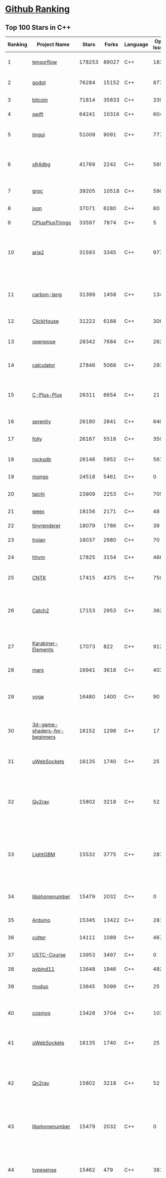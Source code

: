 [Github Ranking](../README.md)
==========

## Top 100 Stars in C\+\+

| Ranking | Project Name | Stars | Forks | Language | Open Issues | Description | Last Commit |
| ------- | ------------ | ----- | ----- | -------- | ----------- | ----------- | ----------- |
| 1 | [tensorflow](https://github.com/tensorflow/tensorflow) | 178253 | 89027 | C++ | 1839 | An Open Source Machine Learning Framework for Everyone | 2023-10-16T08:48:02Z |
| 2 | [godot](https://github.com/godotengine/godot) | 76284 | 15152 | C++ | 8778 | Godot Engine – Multi-platform 2D and 3D game engine | 2023-10-16T08:58:04Z |
| 3 | [bitcoin](https://github.com/bitcoin/bitcoin) | 71814 | 35833 | C++ | 339 | Bitcoin Core integration/staging tree | 2023-10-16T08:46:34Z |
| 4 | [swift](https://github.com/apple/swift) | 64241 | 10316 | C++ | 6043 | The Swift Programming Language | 2023-10-16T08:12:40Z |
| 5 | [imgui](https://github.com/ocornut/imgui) | 51009 | 9091 | C++ | 777 | Dear ImGui: Bloat-free Graphical User interface for C++ with minimal dependencies | 2023-10-16T04:22:39Z |
| 6 | [x64dbg](https://github.com/x64dbg/x64dbg) | 41769 | 2242 | C++ | 565 | An open-source user mode debugger for Windows. Optimized for reverse engineering and malware analysis. | 2023-10-12T16:49:44Z |
| 7 | [grpc](https://github.com/grpc/grpc) | 39205 | 10518 | C++ | 590 | The C based gRPC (C++, Python, Ruby, Objective-C, PHP, C#) | 2023-10-16T07:04:30Z |
| 8 | [json](https://github.com/nlohmann/json) | 37071 | 6280 | C++ | 60 | JSON for Modern C++ | 2023-10-16T06:46:44Z |
| 9 | [CPlusPlusThings](https://github.com/Light-City/CPlusPlusThings) | 33597 | 7874 | C++ | 5 | C++那些事 | 2023-10-11T09:23:51Z |
| 10 | [aria2](https://github.com/aria2/aria2) | 31593 | 3345 | C++ | 977 | aria2 is a lightweight multi-protocol & multi-source, cross platform download utility operated in command-line. It supports HTTP/HTTPS, FTP, SFTP, BitTorrent and Metalink. | 2023-10-09T08:28:42Z |
| 11 | [carbon-lang](https://github.com/carbon-language/carbon-lang) | 31399 | 1458 | C++ | 134 | Carbon Language's main repository: documents, design, implementation, and related tools. (NOTE: Carbon Language is experimental; see README) | 2023-10-16T07:33:13Z |
| 12 | [ClickHouse](https://github.com/ClickHouse/ClickHouse) | 31222 | 6168 | C++ | 3065 | ClickHouse® is a free analytics DBMS for big data | 2023-10-16T08:53:58Z |
| 13 | [openpose](https://github.com/CMU-Perceptual-Computing-Lab/openpose) | 28342 | 7684 | C++ | 262 | OpenPose: Real-time multi-person keypoint detection library for body, face, hands, and foot estimation | 2023-08-17T21:31:26Z |
| 14 | [calculator](https://github.com/microsoft/calculator) | 27846 | 5068 | C++ | 293 | Windows Calculator: A simple yet powerful calculator that ships with Windows | 2023-10-15T16:14:59Z |
| 15 | [C-Plus-Plus](https://github.com/TheAlgorithms/C-Plus-Plus) | 26311 | 6654 | C++ | 21 | Collection of various algorithms in mathematics, machine learning, computer science and physics implemented in C++ for educational purposes. | 2023-10-15T14:57:27Z |
| 16 | [serenity](https://github.com/SerenityOS/serenity) | 26190 | 2841 | C++ | 640 | The Serenity Operating System 🐞 | 2023-10-16T08:35:52Z |
| 17 | [folly](https://github.com/facebook/folly) | 26167 | 5518 | C++ | 350 | An open-source C++ library developed and used at Facebook. | 2023-10-14T19:09:17Z |
| 18 | [rocksdb](https://github.com/facebook/rocksdb) | 26146 | 5952 | C++ | 561 | A library that provides an embeddable, persistent key-value store for fast storage. | 2023-10-16T07:03:28Z |
| 19 | [mongo](https://github.com/mongodb/mongo) | 24518 | 5461 | C++ | 0 | The MongoDB Database | 2023-10-16T08:58:46Z |
| 20 | [taichi](https://github.com/taichi-dev/taichi) | 23909 | 2253 | C++ | 705 | Productive & portable high-performance programming in Python. | 2023-10-16T04:53:26Z |
| 21 | [weex](https://github.com/alibaba/weex) | 18156 | 2171 | C++ | 48 | A framework for building Mobile cross-platform UI | 2023-08-23T10:57:34Z |
| 22 | [tinyrenderer](https://github.com/ssloy/tinyrenderer) | 18079 | 1786 | C++ | 39 | A brief computer graphics / rendering course | 2023-09-03T18:08:11Z |
| 23 | [trojan](https://github.com/trojan-gfw/trojan) | 18037 | 2980 | C++ | 70 | An unidentifiable mechanism that helps you bypass GFW. | 2023-08-07T18:58:43Z |
| 24 | [hhvm](https://github.com/facebook/hhvm) | 17825 | 3154 | C++ | 466 | A virtual machine for executing programs written in Hack. | 2023-10-04T21:31:18Z |
| 25 | [CNTK](https://github.com/microsoft/CNTK) | 17415 | 4375 | C++ | 750 | Microsoft Cognitive Toolkit (CNTK), an open source deep-learning toolkit | 2023-03-11T07:31:35Z |
| 26 | [Catch2](https://github.com/catchorg/Catch2) | 17153 | 2953 | C++ | 362 | A modern, C++-native, test framework for unit-tests, TDD and BDD - using C++14, C++17 and later (C++11 support is in v2.x branch, and C++03 on the Catch1.x branch) | 2023-10-10T14:21:29Z |
| 27 | [Karabiner-Elements](https://github.com/pqrs-org/Karabiner-Elements) | 17073 | 822 | C++ | 912 | Karabiner-Elements is a powerful utility for keyboard customization on macOS Sierra (10.12) or later. | 2023-10-15T23:53:55Z |
| 28 | [mars](https://github.com/Tencent/mars) | 16941 | 3618 | C++ | 403 | Mars is a cross-platform network component  developed by WeChat. | 2023-10-16T08:53:27Z |
| 29 | [yoga](https://github.com/facebook/yoga) | 16480 | 1400 | C++ | 90 | Yoga is a cross-platform layout engine which implements Flexbox. Follow https://twitter.com/yogalayout for updates. | 2023-10-14T13:13:01Z |
| 30 | [3d-game-shaders-for-beginners](https://github.com/lettier/3d-game-shaders-for-beginners) | 16152 | 1298 | C++ | 17 | 🎮 A step-by-step guide to implementing SSAO, depth of field, lighting, normal mapping, and more for your 3D game. | 2023-06-25T21:58:57Z |
| 31 | [uWebSockets](https://github.com/uNetworking/uWebSockets) | 16135 | 1740 | C++ | 25 | Simple, secure & standards compliant web server for the most demanding of applications | 2023-09-25T11:06:26Z |
| 32 | [Qv2ray](https://github.com/Qv2ray/Qv2ray) | 15802 | 3218 | C++ | 52 | :star: Linux / Windows / macOS 跨平台 V2Ray 客户端 \| 支持 VMess / VLESS / SSR / Trojan / Trojan-Go / NaiveProxy / HTTP / HTTPS / SOCKS5 \| 使用 C++ / Qt 开发 \| 可拓展插件式设计 :star: | 2023-07-11T02:06:48Z |
| 33 | [LightGBM](https://github.com/microsoft/LightGBM) | 15532 | 3775 | C++ | 287 | A fast, distributed, high performance gradient boosting (GBT, GBDT, GBRT, GBM or MART) framework based on decision tree algorithms, used for ranking, classification and many other machine learning tasks. | 2023-10-13T14:08:53Z |
| 34 | [libphonenumber](https://github.com/google/libphonenumber) | 15479 | 2032 | C++ | 0 | Google's common Java, C++ and JavaScript library for parsing, formatting, and validating international phone numbers. | 2023-10-13T14:59:51Z |
| 35 | [Arduino](https://github.com/esp8266/Arduino) | 15345 | 13422 | C++ | 281 | ESP8266 core for Arduino | 2023-10-16T07:01:36Z |
| 36 | [cutter](https://github.com/rizinorg/cutter) | 14111 | 1089 | C++ | 467 | Free and Open Source Reverse Engineering Platform powered by rizin | 2023-09-26T02:52:52Z |
| 37 | [USTC-Course](https://github.com/USTC-Resource/USTC-Course) | 13953 | 3497 | C++ | 0 | :heart:中国科学技术大学课程资源 | 2022-07-04T13:12:06Z |
| 38 | [pybind11](https://github.com/pybind/pybind11) | 13648 | 1946 | C++ | 482 | Seamless operability between C++11 and Python | 2023-10-15T21:05:56Z |
| 39 | [muduo](https://github.com/chenshuo/muduo) | 13645 | 5099 | C++ | 25 | Event-driven network library for multi-threaded Linux server in C++11 | 2023-06-02T04:06:33Z |
| 40 | [cosmos](https://github.com/OpenGenus/cosmos) | 13428 | 3704 | C++ | 1030 | World's largest Contributor driven code dataset \| Used in Quark Search Engine, @OpenGenus IQ, OpenGenus Visual Project | 2023-10-16T02:47:17Z |
| 41 | [uWebSockets](https://github.com/uNetworking/uWebSockets) | 16135 | 1740 | C++ | 25 | Simple, secure & standards compliant web server for the most demanding of applications | 2023-09-25T11:06:26Z |
| 42 | [Qv2ray](https://github.com/Qv2ray/Qv2ray) | 15802 | 3218 | C++ | 52 | :star: Linux / Windows / macOS 跨平台 V2Ray 客户端 \| 支持 VMess / VLESS / SSR / Trojan / Trojan-Go / NaiveProxy / HTTP / HTTPS / SOCKS5 \| 使用 C++ / Qt 开发 \| 可拓展插件式设计 :star: | 2023-07-11T02:06:48Z |
| 43 | [libphonenumber](https://github.com/google/libphonenumber) | 15479 | 2032 | C++ | 0 | Google's common Java, C++ and JavaScript library for parsing, formatting, and validating international phone numbers. | 2023-10-13T14:59:51Z |
| 44 | [typesense](https://github.com/typesense/typesense) | 15462 | 479 | C++ | 381 | Open Source alternative to Algolia + Pinecone and an Easier-to-Use alternative to ElasticSearch ⚡ 🔍 ✨ Fast, typo tolerant, in-memory fuzzy Search Engine for building delightful search experiences | 2023-10-16T08:37:35Z |
| 45 | [brpc](https://github.com/apache/brpc) | 15327 | 3789 | C++ | 296 | brpc is an Industrial-grade RPC framework using C++ Language, which is often used in high performance system such as Search, Storage, Machine learning, Advertisement, Recommendation etc. "brpc" means "better RPC". | 2023-10-16T06:37:28Z |
| 46 | [BackgroundMusic](https://github.com/kyleneideck/BackgroundMusic) | 14194 | 647 | C++ | 438 | Background Music, a macOS audio utility: automatically pause your music, set individual apps' volumes and record system audio. | 2022-11-27T05:01:20Z |
| 47 | [cutter](https://github.com/rizinorg/cutter) | 14111 | 1089 | C++ | 467 | Free and Open Source Reverse Engineering Platform powered by rizin | 2023-09-26T02:52:52Z |
| 48 | [incubator-weex](https://github.com/apache/incubator-weex) | 13810 | 1847 | C++ | 232 | Apache Weex (Incubating) | 2021-05-31T09:47:25Z |
| 49 | [Sourcetrail](https://github.com/CoatiSoftware/Sourcetrail) | 13749 | 1276 | C++ | 356 | Sourcetrail - free and open-source interactive source explorer | 2021-12-13T18:24:17Z |
| 50 | [pybind11](https://github.com/pybind/pybind11) | 13648 | 1946 | C++ | 482 | Seamless operability between C++11 and Python | 2023-10-15T21:05:56Z |
| 51 | [muduo](https://github.com/chenshuo/muduo) | 13645 | 5099 | C++ | 25 | Event-driven network library for multi-threaded Linux server in C++11 | 2023-06-02T04:06:33Z |
| 52 | [bgfx](https://github.com/bkaradzic/bgfx) | 13559 | 1859 | C++ | 269 | Cross-platform, graphics API agnostic, "Bring Your Own Engine/Framework" style rendering library. | 2023-10-04T16:03:38Z |
| 53 | [wkhtmltopdf](https://github.com/wkhtmltopdf/wkhtmltopdf) | 13435 | 1780 | C++ | 1332 | Convert HTML to PDF using Webkit (QtWebKit) | 2022-11-22T10:32:12Z |
| 54 | [cosmos](https://github.com/OpenGenus/cosmos) | 13428 | 3704 | C++ | 1030 | World's largest Contributor driven code dataset \| Used in Quark Search Engine, @OpenGenus IQ, OpenGenus Visual Project | 2023-10-16T02:47:17Z |
| 55 | [rapidjson](https://github.com/Tencent/rapidjson) | 13415 | 3486 | C++ | 596 | A fast JSON parser/generator for C++ with both SAX/DOM style API | 2023-10-13T23:36:29Z |
| 56 | [btop](https://github.com/aristocratos/btop) | 13361 | 447 | C++ | 181 | A monitor of resources | 2023-10-14T22:25:48Z |
| 57 | [TinyWebServer](https://github.com/qinguoyi/TinyWebServer) | 13078 | 3379 | C++ | 56 | :fire: Linux下C++轻量级WebServer服务器 | 2023-09-23T07:08:59Z |
| 58 | [TranslucentTB](https://github.com/TranslucentTB/TranslucentTB) | 13073 | 1047 | C++ | 116 | A lightweight utility that makes the Windows taskbar translucent/transparent. | 2023-09-18T04:50:19Z |
| 59 | [arrow](https://github.com/apache/arrow) | 12612 | 3096 | C++ | 3673 | Apache Arrow is a multi-language toolbox for accelerated data interchange and in-memory processing | 2023-10-16T08:57:09Z |
| 60 | [ceph](https://github.com/ceph/ceph) | 12459 | 5972 | C++ | 0 | Ceph is a distributed object, block, and file storage platform  | 2023-10-16T08:48:44Z |
| 61 | [guetzli](https://github.com/google/guetzli) | 12833 | 1027 | C++ | 105 | Perceptual JPEG encoder | 2023-04-22T19:41:10Z |
| 62 | [Atmosphere](https://github.com/Atmosphere-NX/Atmosphere) | 12579 | 1118 | C++ | 35 | Atmosphère is a work-in-progress customized firmware for the Nintendo Switch. | 2023-10-14T14:52:47Z |
| 63 | [WLED](https://github.com/Aircoookie/WLED) | 12368 | 2537 | C++ | 253 | Control WS2812B and many more types of digital RGB LEDs with an ESP8266 or ESP32 over WiFi! | 2023-10-16T07:19:43Z |
| 64 | [OpenRCT2](https://github.com/OpenRCT2/OpenRCT2) | 12324 | 1444 | C++ | 1390 | An open source re-implementation of RollerCoaster Tycoon 2 🎢 | 2023-10-15T21:38:55Z |
| 65 | [upx](https://github.com/upx/upx) | 12247 | 1228 | C++ | 26 | UPX - the Ultimate Packer for eXecutables | 2023-10-15T09:00:20Z |
| 66 | [ZeroTierOne](https://github.com/zerotier/ZeroTierOne) | 12185 | 1494 | C++ | 204 | A Smart Ethernet Switch for Earth | 2023-09-28T12:18:45Z |
| 67 | [mold](https://github.com/rui314/mold) | 12154 | 412 | C++ | 142 | Mold: A Modern Linker 🦠 | 2023-10-16T04:56:49Z |
| 68 | [annoy](https://github.com/spotify/annoy) | 12008 | 1144 | C++ | 47 | Approximate Nearest Neighbors in C++/Python optimized for memory usage and loading/saving to disk | 2023-08-20T17:38:53Z |
| 69 | [mosh](https://github.com/mobile-shell/mosh) | 11905 | 735 | C++ | 143 | Mobile Shell | 2023-09-28T00:28:50Z |
| 70 | [libfacedetection](https://github.com/ShiqiYu/libfacedetection) | 11771 | 3020 | C++ | 47 | An open source library for face detection in images. The face detection speed can reach 1000FPS.  | 2023-08-01T09:55:36Z |
| 71 | [workflow](https://github.com/sogou/workflow) | 11558 | 2218 | C++ | 16 | C++ Parallel Computing and Asynchronous Networking Engine | 2023-10-16T07:20:11Z |
| 72 | [arduino-esp32](https://github.com/espressif/arduino-esp32) | 11426 | 6988 | C++ | 431 | Arduino core for the ESP32 | 2023-10-15T14:07:29Z |
| 73 | [DearPyGui](https://github.com/hoffstadt/DearPyGui) | 11235 | 605 | C++ | 229 | Dear PyGui: A fast and powerful Graphical User Interface Toolkit for Python with minimal dependencies | 2023-10-09T18:17:01Z |
| 74 | [scylladb](https://github.com/scylladb/scylladb) | 11219 | 1085 | C++ | 2496 | NoSQL data store using the seastar framework, compatible with Apache Cassandra | 2023-10-16T06:01:09Z |
| 75 | [bullet3](https://github.com/bulletphysics/bullet3) | 11179 | 2784 | C++ | 137 | Bullet Physics SDK: real-time collision detection and multi-physics simulation for VR, games, visual effects, robotics, machine learning etc. | 2023-07-19T09:28:55Z |
| 76 | [turicreate](https://github.com/apple/turicreate) | 11092 | 1155 | C++ | 498 | Turi Create simplifies the development of custom machine learning models. | 2023-05-27T00:04:03Z |
| 77 | [chineseocr_lite](https://github.com/DayBreak-u/chineseocr_lite) | 10971 | 2156 | C++ | 231 | 超轻量级中文ocr，支持竖排文字识别, 支持ncnn、mnn、tnn推理 ( dbnet(1.8M) + crnn(2.5M) + anglenet(378KB)) 总模型仅4.7M  | 2023-08-14T21:55:50Z |
| 78 | [Waifu2x-Extension-GUI](https://github.com/AaronFeng753/Waifu2x-Extension-GUI) | 10833 | 803 | C++ | 59 | Video, Image and GIF upscale/enlarge(Super-Resolution) and Video frame interpolation. Achieved with Waifu2x,  Real-ESRGAN, Real-CUGAN, RTX Video Super Resolution VSR, SRMD, RealSR, Anime4K, RIFE, IFRNet, CAIN, DAIN,  and ACNet. | 2023-10-12T12:29:21Z |
| 79 | [onnxruntime](https://github.com/microsoft/onnxruntime) | 10684 | 2339 | C++ | 1678 | ONNX Runtime: cross-platform, high performance ML inferencing and training accelerator | 2023-10-16T08:36:10Z |
| 80 | [capnproto](https://github.com/capnproto/capnproto) | 10640 | 881 | C++ | 156 | Cap'n Proto serialization/RPC system - core tools and C++ library | 2023-10-13T18:33:08Z |
| 81 | [drogon](https://github.com/drogonframework/drogon) | 10003 | 955 | C++ | 234 | Drogon: A C++14/17/20 based HTTP web application framework running on Linux/macOS/Unix/Windows | 2023-10-12T14:08:25Z |
| 82 | [ninja](https://github.com/ninja-build/ninja) | 9882 | 1515 | C++ | 298 | a small build system with a focus on speed | 2023-10-14T09:09:51Z |
| 83 | [MyTinySTL](https://github.com/Alinshans/MyTinySTL) | 9812 | 3022 | C++ | 24 | Achieve a tiny STL in C++11 | 2023-10-10T16:14:34Z |
| 84 | [synergy-core](https://github.com/symless/synergy-core) | 9647 | 3390 | C++ | 250 | Open source core of Synergy, the cross-platform keyboard and mouse sharing tool (Windows, macOS, Linux) | 2023-09-29T07:48:35Z |
| 85 | [ndk-samples](https://github.com/android/ndk-samples) | 9636 | 4158 | C++ | 67 | Android NDK samples with Android Studio | 2023-10-15T09:01:00Z |
| 86 | [fprime](https://github.com/nasa/fprime) | 9578 | 1234 | C++ | 198 | F' - A flight software and embedded systems framework | 2023-10-13T09:13:42Z |
| 87 | [nebula](https://github.com/vesoft-inc/nebula) | 9557 | 1127 | C++ | 470 |   A distributed, fast open-source graph database featuring horizontal scalability and high availability | 2023-10-15T15:45:36Z |
| 88 | [Stockfish](https://github.com/official-stockfish/Stockfish) | 9516 | 2085 | C++ | 19 | A free and strong UCI chess engine | 2023-10-14T15:17:41Z |
| 89 | [citra](https://github.com/citra-emu/citra) | 9497 | 1714 | C++ | 571 | A Nintendo 3DS Emulator | 2023-10-16T07:44:17Z |
| 90 | [minetest](https://github.com/minetest/minetest) | 9476 | 1884 | C++ | 1079 | Minetest is an open source voxel game engine with easy modding and game creation | 2023-10-15T23:24:53Z |
| 91 | [LearnOpenGL](https://github.com/JoeyDeVries/LearnOpenGL) | 9464 | 2598 | C++ | 110 | Code repository of all OpenGL chapters from the book and its accompanying website https://learnopengl.com | 2023-10-14T04:43:53Z |
| 92 | [hardseed](https://github.com/yangyangwithgnu/hardseed) | 9295 | 1874 | C++ | 33 | SEX IS ZERO (0), so, who wanna be the ONE (1), aha? | 2018-08-25T17:29:23Z |
| 93 | [napajs](https://github.com/microsoft/napajs) | 9254 | 369 | C++ | 60 | Napa.js: a multi-threaded JavaScript runtime | 2022-08-29T14:03:08Z |
| 94 | [shotcut](https://github.com/mltframework/shotcut) | 9239 | 987 | C++ | 76 | cross-platform (Qt), open-source (GPLv3) video editor | 2023-10-16T04:46:29Z |
| 95 | [robomongo](https://github.com/Studio3T/robomongo) | 9200 | 801 | C++ | 0 | Native cross-platform MongoDB management tool | 2022-09-22T14:09:32Z |
| 96 | [nix](https://github.com/NixOS/nix) | 9192 | 1236 | C++ | 2563 | Nix, the purely functional package manager | 2023-10-16T06:04:22Z |
| 97 | [STL](https://github.com/microsoft/STL) | 9152 | 1369 | C++ | 447 | MSVC's implementation of the C++ Standard Library. | 2023-10-16T07:04:10Z |
| 98 | [CLRS](https://github.com/gzc/CLRS) | 9147 | 2792 | C++ | 63 | :notebook:Solutions to Introduction to Algorithms | 2023-10-15T21:44:54Z |
| 99 | [SFML](https://github.com/SFML/SFML) | 9087 | 1616 | C++ | 130 | Simple and Fast Multimedia Library | 2023-10-15T22:10:06Z |
| 100 | [z3](https://github.com/Z3Prover/z3) | 9073 | 1411 | C++ | 134 | The Z3 Theorem Prover | 2023-10-16T07:40:47Z |

